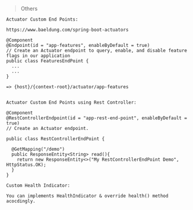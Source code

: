 > Others

    Actuator Custom End Points:
  
    https://www.baeldung.com/spring-boot-actuators
  
    @Component
    @Endpoint(id = "app-features", enableByDefault = true)
    // Create an Actuator endpoint to query, enable, and disable feature flags in our application
    public class FeaturesEndPoint {
      ...
      ...
    }
  
    => {host}/{context-root}/actuator/app-features
  
  
    Actuator Custom End Points using Rest Controller:
    
    @Component
    @RestControllerEndpoint(id = "app-rest-end-point", enableByDefault = true)
    // Create an Actuator endpoint.

    public class RestControllerEndPoint {
	
      @GetMapping("/demo")
      public ResponseEntity<String> read(){
        return new ResponseEntity<>("My RestControllerEndPoint Demo", HttpStatus.OK);
      }
    }
    
    Custom Health Indicator:
    
    You can implements HealthIndicator & override health() method acocdingly.
    
